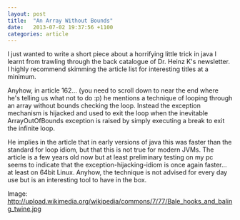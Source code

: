 ```yaml
---
layout: post
title:  "An Array Without Bounds"
date:   2013-07-02 19:37:56 +1100
categories: article
---
```


I just wanted to write a short piece about a horrifying little trick in java I learnt from trawling through the back catalogue of Dr. Heinz K's newsletter. I highly recommend skimming the article list for interesting titles at a minimum.

Anyhow, in article 162... (you need to scroll down to near the end where he's telling us what not to do :p) he mentions a technique of looping through an array without bounds checking the loop. Instead the exception mechanism is hijacked and used to exit the loop when the inevitable ArrayOutOfBounds exception is raised by simply executing a break to exit the infinite loop.

He implies in the article that in early versions of java this was faster than the standard for loop idiom, but that this is not true for modern JVMs. The article is a few years old now but at least preliminary testing on my pc seems to indicate that the exception-hijacking-idiom is once again faster... at least on 64bit Linux. Anyhow, the technique is not advised for every day use but is an interesting tool to have in the box.

Image: http://upload.wikimedia.org/wikipedia/commons/7/77/Bale_hooks_and_baling_twine.jpg
